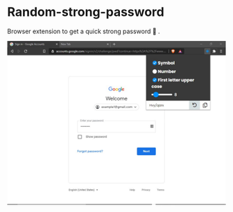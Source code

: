 # Random-strong-password
Browser extension to get a quick strong password 🔑 .

![example](./img/example.jpg)
